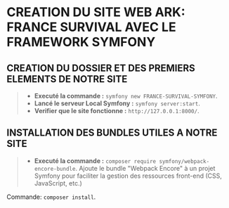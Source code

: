 # CREATION DU SITE WEB ARK: FRANCE SURVIVAL AVEC LE FRAMEWORK SYMFONY #

## CREATION DU DOSSIER ET DES PREMIERS ELEMENTS DE NOTRE SITE #
> - __Executé la commande :__ `symfony new FRANCE-SURVIVAL-SYMFONY`.
> - __Lancé le serveur Local Symfony :__ `symfony server:start`.
> - __Verifier que le site fonctionne :__ `http://127.0.0.1:8000/`.

## INSTALLATION DES BUNDLES UTILES A NOTRE SITE ##

> - __Executé la commande :__ `composer require symfony/webpack-encore-bundle`.
> Ajoute le bundle "Webpack Encore" à un projet Symfony pour faciliter la gestion des ressources front-end (CSS, JavaScript, etc.)

Commande: `composer install`.